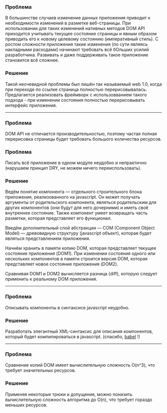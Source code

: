 ### Проблема

В большинстве случаев изменение данных приложения приводит к необходимости изменений в разметке веб-страницы. При использовании для таких изменений нативных методов DOM API приходится учитывать текущее состояние страницы и явным образом приводить его к новому целевому состоянию (императивный стиль). С ростом сложности приложения такие изменения (по сути являясь накладными расходами) начинают требовать всё бОльших усилий разработчика. Развивать и даже поддерживать такое приложение становится всё сложнее.

### Решение

Такой неочевидной проблемы был лишён так называемый web 1.0, когда при переходе по ссылке страница полностью перерисовывалась. Предлагается реализовать фреймворк с использовванием такого подхода - при изменении состояния полностью перерисовывать интерфейс приложения.

---

### Проблема

DOM API не отличается производительностью, поэтому частая полная перерисовка страницы будет требовать большого количества ресурсов.

### Проблема

Писать всё приложение в одном модуле неудобно и непрактично (нарушаем принцип DRY, не можем ничего переиспользовать).

### Решение

Ведём понятие компонента — отдельного строительного блока приложения, реализованного на javascript. Он может получать аргументы от родительского компонента, являться родительским для других компонентов (они будут для него дочерними) и иметь своё внутреннее состояние. Также компонент умеет возвращать часть разметки, которая представляет его функционал.

Введём дополнительный слой абстракции — COM (Component Object Model) — древовидную структуру (javascript объект), которая будет являться представлением приложения.

Начнём хранить в памяти копию DOM, которая представляет текущее состояние приложения (DOM1).
При изменении состояния одного или нескольких компонентов в памяти строится версия DOM, которая представляет новое состояние приложения (DOM2).

Сравнивая DOM1 и DOM2 вычисляется разница (diff), которую следует применить к реальному DOM приложения.

---

### Проблема

Описывать компоненты в синтаксисе javascript неудобно.

### Решение

Разработать элегантный XML-синтаксис для описания компонентов, который будет компилироваться в javascript. (спасибо, [babel](https://github.com/babel) !)

---

### Проблема

Сравнение копий DOM имеет вычислительную сложность O(n^3), что требует значительных ресурсов.

### Решение

Применяя некоторые трюки и допущения, можно понизить вычислительную сложность алгоритма до O(n), что требует гораздо меньших ресурсов.
